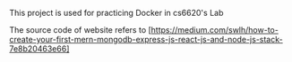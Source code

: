 This project is used for practicing Docker in cs6620's Lab

The source code of website refers to [https://medium.com/swlh/how-to-create-your-first-mern-mongodb-express-js-react-js-and-node-js-stack-7e8b20463e66]
